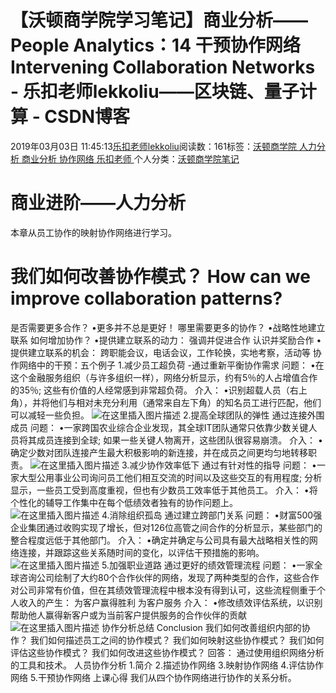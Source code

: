 
# 【沃顿商学院学习笔记】商业分析——People Analytics：14 干预协作网络  Intervening Collaboration Networks - 乐扣老师lekkoliu——区块链、量子计算 - CSDN博客

2019年03月03日 11:45:13[乐扣老师lekkoliu](https://me.csdn.net/lsttoy)阅读数：161标签：[沃顿商学院																](https://so.csdn.net/so/search/s.do?q=沃顿商学院&t=blog)[人力分析																](https://so.csdn.net/so/search/s.do?q=人力分析&t=blog)[商业分析																](https://so.csdn.net/so/search/s.do?q=商业分析&t=blog)[协作网络																](https://so.csdn.net/so/search/s.do?q=协作网络&t=blog)[乐扣老师																](https://so.csdn.net/so/search/s.do?q=乐扣老师&t=blog)[
							](https://so.csdn.net/so/search/s.do?q=协作网络&t=blog)[
																					](https://so.csdn.net/so/search/s.do?q=商业分析&t=blog)个人分类：[沃顿商学院笔记																](https://blog.csdn.net/lsttoy/article/category/8551035)
[
																								](https://so.csdn.net/so/search/s.do?q=商业分析&t=blog)
[
				](https://so.csdn.net/so/search/s.do?q=人力分析&t=blog)
[
			](https://so.csdn.net/so/search/s.do?q=人力分析&t=blog)
[
		](https://so.csdn.net/so/search/s.do?q=沃顿商学院&t=blog)

# 商业进阶——人力分析
本章从员工协作的映射协作网络进行学习。
# 我们如何改善协作模式？ How can we improve collaboration patterns?
是否需要更多合作？
•更多并不总是更好！
哪里需要更多的协作？
•战略性地建立联系
如何增加协作？
•提供建立联系的动力：
强调并促进合作
认识并奖励合作
•提供建立联系的机会：
跨职能会议，电话会议，工作轮换，实地考察，活动等
协作网络中的干预：五个例子
1.减少员工超负荷
-通过重新平衡协作需求
问题：
•在这个金融服务组织（与许多组织一样），网络分析显示，约有5％的人占增值合作的35％; 这些有价值的人经常感到非常超负荷。
介入：
•识别超载人员（右上角），并将他们与相对未充分利用（通常来自左下角）的知名员工进行匹配，他们可以减轻一些负担。
![在这里插入图片描述](https://img-blog.csdnimg.cn/20190303113658482.png?x-oss-process=image/watermark,type_ZmFuZ3poZW5naGVpdGk,shadow_10,text_aHR0cHM6Ly9sZWtrb2xpdS5ibG9nLmNzZG4ubmV0,size_16,color_FFFFFF,t_70)
2.提高全球团队的弹性
通过连接外围成员
问题：
•一家跨国农业综合企业发现，其全球IT团队通常只依靠少数关键人员将其成员连接到全球; 如果一些关键人物离开，这些团队很容易崩溃。
介入：
•确定少数对团队连接产生最大积极影响的新连接，并在成员之间更均匀地转移职责。
![在这里插入图片描述](https://img-blog.csdnimg.cn/20190303113907201.png?x-oss-process=image/watermark,type_ZmFuZ3poZW5naGVpdGk,shadow_10,text_aHR0cHM6Ly9sZWtrb2xpdS5ibG9nLmNzZG4ubmV0,size_16,color_FFFFFF,t_70)
3.减少协作效率低下
通过有针对性的指导
问题：
•一家大型公用事业公司询问员工他们相互交流的时间以及这些交互的有用程度; 分析显示，一些员工受到高度重视，但也有少数员工效率低于其他员工。
介入：
•将个性化的辅导工作集中在每个低绩效者独有的协作问题上。
![在这里插入图片描述](https://img-blog.csdnimg.cn/20190303113918123.png?x-oss-process=image/watermark,type_ZmFuZ3poZW5naGVpdGk,shadow_10,text_aHR0cHM6Ly9sZWtrb2xpdS5ibG9nLmNzZG4ubmV0,size_16,color_FFFFFF,t_70)
4.消除组织孤岛
通过建立跨部门关系
问题：
•财富500强企业集团通过收购实现了增长，但对126位高管之间合作的分析显示，某些部门的整合程度远低于其他部门。
介入：
•确定并确定与公司具有最大战略相关性的网络连接，并跟踪这些关系随时间的变化，以评估干预措施的影响。
![在这里插入图片描述](https://img-blog.csdnimg.cn/20190303113927961.png?x-oss-process=image/watermark,type_ZmFuZ3poZW5naGVpdGk,shadow_10,text_aHR0cHM6Ly9sZWtrb2xpdS5ibG9nLmNzZG4ubmV0,size_16,color_FFFFFF,t_70)
5.加强职业道路
通过更好的绩效管理流程
问题：
•一家全球咨询公司绘制了大约80个合作伙伴的网络，发现了两种类型的合作，这些合作对公司非常有价值，但在其绩效管理流程中根本没有得到认可，这些流程侧重于个人收入的产生：
为客户赢得胜利
为客户服务
介入：
•修改绩效评估系统，以识别帮助他人赢得新客户或为当前客户提供服务的合作伙伴的贡献
![在这里插入图片描述](https://img-blog.csdnimg.cn/2019030311412588.png?x-oss-process=image/watermark,type_ZmFuZ3poZW5naGVpdGk,shadow_10,text_aHR0cHM6Ly9sZWtrb2xpdS5ibG9nLmNzZG4ubmV0,size_16,color_FFFFFF,t_70)
协作分析总结 Conclusion
我们如何改善组织内部的协作？
我们如何描述员工之间的协作模式？
我们如何映射这些协作模式？
我们如何评估这些协作模式？
我们如何改进这些协作模式？
回答：
通过使用组织网络分析的工具和技术。
人员协作分析
1.简介
2.描述协作网络
3.映射协作网络
4.评估协作网络
5.干预协作网络
上课心得
我们从四个协作网络进行协作的关系分析。


